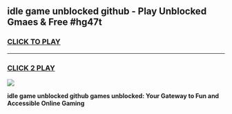
## idle game unblocked github - Play Unblocked Gmaes & Free #hg47t
<h3>
<a href="https://news.freeplayer.one?title=idle_game_unblocked_github&ref=26F">CLICK TO PLAY</a></h3>
<hr>

<h3>
<a href="https://news.freeplayer.one?title=idle_game_unblocked_github&ref=26F">CLICK 2 PLAY</a>
  
</h3>

<a href="https://news.freeplayer.one?title=idle_game_unblocked_github&ref=26F/"><img src="https://clearcache.store/games.png"></a>


**idle game unblocked github games unblocked: Your Gateway to Fun and Accessible Online Gaming**
